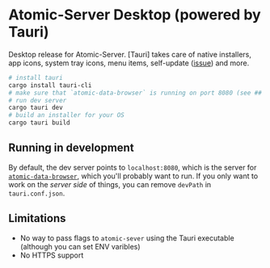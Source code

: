 # Atomic-Server Desktop (powered by Tauri)

Desktop release for Atomic-Server.
[Tauri] takes care of native installers, app icons, system tray icons, menu items, self-update ([issue](https://github.com/joepio/atomic-data-rust/issues/158)) and more.

```sh
# install tauri
cargo install tauri-cli
# make sure that `atomic-data-browser` is running on port 8080 (see ## Running in development)
# run dev server
cargo tauri dev
# build an installer for your OS
cargo tauri build
```

## Running in development

By default, the dev server points to `localhost:8080`, which is the server for [`atomic-data-browser`](https://github.com/joepio/atomic-data-browser/), which you'll probably want to run.
If you only want to work on the _server side_ of things, you can remove `devPath` in `tauri.conf.json`.

## Limitations

- No way to pass flags to `atomic-sever` using the Tauri executable (although you can set ENV varibles)
- No HTTPS support
